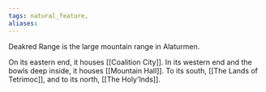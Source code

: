 ```yaml
---
tags: natural_feature,
aliases:
---
```


Deakred Range is the large mountain range in Alaturmen. 

On its eastern end, it houses [[Coalition City]]. 
In its western end and the bowls deep inside, it houses [[Mountain Hall]]. 
To its south, [[The Lands of Tetrimoc]], and to its north, [[The Holy'lnds]].